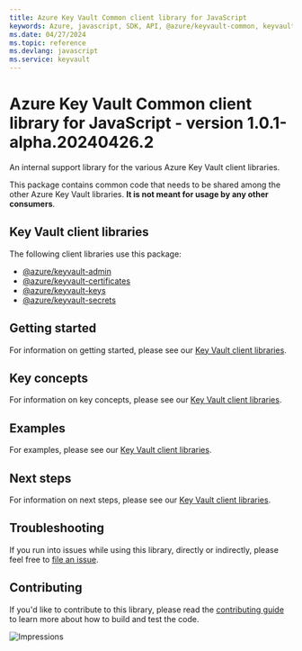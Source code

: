 ```yaml
---
title: Azure Key Vault Common client library for JavaScript
keywords: Azure, javascript, SDK, API, @azure/keyvault-common, keyvault
ms.date: 04/27/2024
ms.topic: reference
ms.devlang: javascript
ms.service: keyvault
---
```

# Azure Key Vault Common client library for JavaScript - version 1.0.1-alpha.20240426.2 


An internal support library for the various Azure Key Vault client libraries.

This package contains common code that needs to be shared among the other Azure Key Vault libraries. **It is not meant for usage by any other consumers**.

## Key Vault client libraries

The following client libraries use this package:

- [@azure/keyvault-admin](https://github.com/Azure/azure-sdk-for-js/blob/main/sdk/keyvault/keyvault-admin/README.md)
- [@azure/keyvault-certificates](https://github.com/Azure/azure-sdk-for-js/blob/main/sdk/keyvault/keyvault-certificates/README.md)
- [@azure/keyvault-keys](https://github.com/Azure/azure-sdk-for-js/blob/main/sdk/keyvault/keyvault-keys/README.md)
- [@azure/keyvault-secrets](https://github.com/Azure/azure-sdk-for-js/blob/main/sdk/keyvault/keyvault-secrets/README.md)

## Getting started

For information on getting started, please see our [Key Vault client libraries](#key-vault-client-libraries).

## Key concepts

For information on key concepts, please see our [Key Vault client libraries](#key-vault-client-libraries).

## Examples

For examples, please see our [Key Vault client libraries](#key-vault-client-libraries).

## Next steps

For information on next steps, please see our [Key Vault client libraries](#key-vault-client-libraries).

## Troubleshooting

If you run into issues while using this library, directly or indirectly, please feel free to [file an issue](https://github.com/Azure/azure-sdk-for-js/issues/new).

## Contributing

If you'd like to contribute to this library, please read the [contributing guide](https://github.com/Azure/azure-sdk-for-js/blob/main/CONTRIBUTING.md) to learn more about how to build and test the code.

![Impressions](https://azure-sdk-impressions.azurewebsites.net/api/impressions/azure-sdk-for-js%2Fsdk%2Fkeyvault%2Fkeyvault-common%2FREADME.png)

